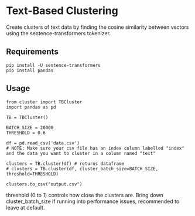 # Text-Based Clustering

Create clusters of text data by finding the cosine similarity between vectors using the sentence-transformers tokenizer.

## Requirements

```
pip install -U sentence-transformers
pip install pandas
```

## Usage

```
from cluster import TBCluster
import pandas as pd

TB = TBCluster()

BATCH_SIZE = 20000
THRESHOLD = 0.6

df = pd.read_csv('data.csv')
# NOTE: Make sure your csv file has an index column labelled "index" and the data you want to cluster in a column named "text"

clusters = TB.cluster(df) # returns dataframe
# clusters = TB.cluster(df, cluster_batch_size=BATCH_SIZE, threshold=THRESHOLD)

clusters.to_csv("output.csv")

```
threshold (0 to 1) controls how close the clusters are. Bring down cluster_batch_size if running into performance issues, recommended to leave at default.

